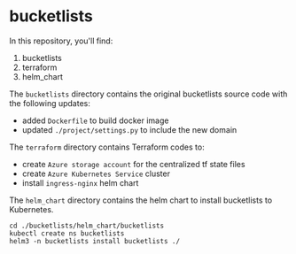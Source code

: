 # bucketlists

In this repository, you'll find:

1. bucketlists
1. terraform
1. helm_chart

The `bucketlists` directory contains the original bucketlists source code with the following updates:
- added `Dockerfile` to build docker image
- updated `./project/settings.py` to include the new domain

The `terraform` directory contains Terraform codes to:

- create `Azure storage account` for the centralized tf state files
- create `Azure Kubernetes Service` cluster
- install `ingress-nginx` helm chart

The `helm_chart` directory contains the helm chart to install bucketlists to Kubernetes.

```shell
cd ./bucketlists/helm_chart/bucketlists
kubectl create ns bucketlists
helm3 -n bucketlists install bucketlists ./
```


